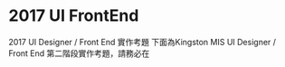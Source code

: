 # 2017 UI FrontEnd
2017 UI Designer / Front End 實作考題
下面為Kingston MIS UI Designer / Front End 第二階段實作考題，請務必在
